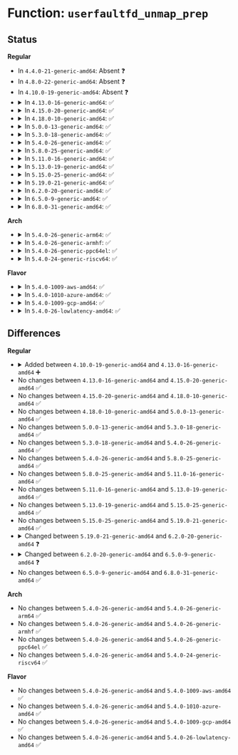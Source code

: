 # Function: <code>userfaultfd_unmap_prep</code>

## Status
<b>Regular</b>
<ul>
<li>
In <code>4.4.0-21-generic-amd64</code>: Absent ❓
</li>
<li>
In <code>4.8.0-22-generic-amd64</code>: Absent ❓
</li>
<li>
In <code>4.10.0-19-generic-amd64</code>: Absent ❓
</li>
<li>
<details>
<summary>In <code>4.13.0-16-generic-amd64</code>: ✅</summary>

```c
int userfaultfd_unmap_prep(struct vm_area_struct * vma, long unsigned int start, long unsigned int end, struct list_head * unmaps)
```

```json
{
  "name": "userfaultfd_unmap_prep",
  "collision_type": "Unique Global",
  "inline_type": "No",
  "funcs": [
    {
      "addr": 18446744071581619456,
      "name": "userfaultfd_unmap_prep",
      "external": true,
      "loc": "fs/userfaultfd.c:754",
      "file": "fs/userfaultfd.c",
      "inline": "seen, unknown",
      "caller_inline": [],
      "caller_func": [
        "mm/mmap.c:do_munmap"
      ]
    }
  ],
  "symbols": [
    {
      "addr": 18446744071581619456,
      "name": "userfaultfd_unmap_prep",
      "section": ".text",
      "bind": "STB_GLOBAL",
      "size": 258
    }
  ]
}
```
</details>
</li>
<li>
<details>
<summary>In <code>4.15.0-20-generic-amd64</code>: ✅</summary>

```c
int userfaultfd_unmap_prep(struct vm_area_struct * vma, long unsigned int start, long unsigned int end, struct list_head * unmaps)
```

```json
{
  "name": "userfaultfd_unmap_prep",
  "collision_type": "Unique Global",
  "inline_type": "No",
  "funcs": [
    {
      "addr": 18446744071581764112,
      "name": "userfaultfd_unmap_prep",
      "external": true,
      "loc": "fs/userfaultfd.c:798",
      "file": "fs/userfaultfd.c",
      "inline": "seen, unknown",
      "caller_inline": [],
      "caller_func": [
        "mm/mmap.c:do_munmap"
      ]
    }
  ],
  "symbols": [
    {
      "addr": 18446744071581764112,
      "name": "userfaultfd_unmap_prep",
      "section": ".text",
      "bind": "STB_GLOBAL",
      "size": 258
    }
  ]
}
```
</details>
</li>
<li>
<details>
<summary>In <code>4.18.0-10-generic-amd64</code>: ✅</summary>

```c
int userfaultfd_unmap_prep(struct vm_area_struct * vma, long unsigned int start, long unsigned int end, struct list_head * unmaps)
```

```json
{
  "name": "userfaultfd_unmap_prep",
  "collision_type": "Unique Global",
  "inline_type": "No",
  "funcs": [
    {
      "addr": 18446744071581932832,
      "name": "userfaultfd_unmap_prep",
      "external": true,
      "loc": "fs/userfaultfd.c:812",
      "file": "fs/userfaultfd.c",
      "inline": "seen, unknown",
      "caller_inline": [],
      "caller_func": [
        "mm/mmap.c:do_munmap"
      ]
    }
  ],
  "symbols": [
    {
      "addr": 18446744071581932832,
      "name": "userfaultfd_unmap_prep",
      "section": ".text",
      "bind": "STB_GLOBAL",
      "size": 275
    }
  ]
}
```
</details>
</li>
<li>
<details>
<summary>In <code>5.0.0-13-generic-amd64</code>: ✅</summary>

```c
int userfaultfd_unmap_prep(struct vm_area_struct * vma, long unsigned int start, long unsigned int end, struct list_head * unmaps)
```

```json
{
  "name": "userfaultfd_unmap_prep",
  "collision_type": "Unique Global",
  "inline_type": "No",
  "funcs": [
    {
      "addr": 18446744071582017248,
      "name": "userfaultfd_unmap_prep",
      "external": true,
      "loc": "fs/userfaultfd.c:817",
      "file": "fs/userfaultfd.c",
      "inline": "seen, unknown",
      "caller_inline": [],
      "caller_func": [
        "mm/mmap.c:__do_munmap"
      ]
    }
  ],
  "symbols": [
    {
      "addr": 18446744071582017248,
      "name": "userfaultfd_unmap_prep",
      "section": ".text",
      "bind": "STB_GLOBAL",
      "size": 275
    }
  ]
}
```
</details>
</li>
<li>
<details>
<summary>In <code>5.3.0-18-generic-amd64</code>: ✅</summary>

```c
int userfaultfd_unmap_prep(struct vm_area_struct * vma, long unsigned int start, long unsigned int end, struct list_head * unmaps)
```

```json
{
  "name": "userfaultfd_unmap_prep",
  "collision_type": "Unique Global",
  "inline_type": "No",
  "funcs": [
    {
      "addr": 18446744071582153872,
      "name": "userfaultfd_unmap_prep",
      "external": true,
      "loc": "fs/userfaultfd.c:829",
      "file": "fs/userfaultfd.c",
      "inline": "seen, unknown",
      "caller_inline": [],
      "caller_func": [
        "mm/mmap.c:__do_munmap"
      ]
    }
  ],
  "symbols": [
    {
      "addr": 18446744071582153872,
      "name": "userfaultfd_unmap_prep",
      "section": ".text",
      "bind": "STB_GLOBAL",
      "size": 267
    }
  ]
}
```
</details>
</li>
<li>
<details>
<summary>In <code>5.4.0-26-generic-amd64</code>: ✅</summary>

```c
int userfaultfd_unmap_prep(struct vm_area_struct * vma, long unsigned int start, long unsigned int end, struct list_head * unmaps)
```

```json
{
  "name": "userfaultfd_unmap_prep",
  "collision_type": "Unique Global",
  "inline_type": "No",
  "funcs": [
    {
      "addr": 18446744071582231152,
      "name": "userfaultfd_unmap_prep",
      "external": true,
      "loc": "fs/userfaultfd.c:829",
      "file": "fs/userfaultfd.c",
      "inline": "seen, unknown",
      "caller_inline": [],
      "caller_func": [
        "mm/mmap.c:__do_munmap"
      ]
    }
  ],
  "symbols": [
    {
      "addr": 18446744071582231152,
      "name": "userfaultfd_unmap_prep",
      "section": ".text",
      "bind": "STB_GLOBAL",
      "size": 267
    }
  ]
}
```
</details>
</li>
<li>
<details>
<summary>In <code>5.8.0-25-generic-amd64</code>: ✅</summary>

```c
int userfaultfd_unmap_prep(struct vm_area_struct * vma, long unsigned int start, long unsigned int end, struct list_head * unmaps)
```

```json
{
  "name": "userfaultfd_unmap_prep",
  "collision_type": "Unique Global",
  "inline_type": "No",
  "funcs": [
    {
      "addr": 18446744071582468944,
      "name": "userfaultfd_unmap_prep",
      "external": true,
      "loc": "fs/userfaultfd.c:828",
      "file": "fs/userfaultfd.c",
      "inline": "seen, unknown",
      "caller_inline": [],
      "caller_func": [
        "mm/mmap.c:__do_munmap"
      ]
    }
  ],
  "symbols": [
    {
      "addr": 18446744071582468944,
      "name": "userfaultfd_unmap_prep",
      "section": ".text",
      "bind": "STB_GLOBAL",
      "size": 297
    }
  ]
}
```
</details>
</li>
<li>
<details>
<summary>In <code>5.11.0-16-generic-amd64</code>: ✅</summary>

```c
int userfaultfd_unmap_prep(struct vm_area_struct * vma, long unsigned int start, long unsigned int end, struct list_head * unmaps)
```

```json
{
  "name": "userfaultfd_unmap_prep",
  "collision_type": "Unique Global",
  "inline_type": "No",
  "funcs": [
    {
      "addr": 18446744071582525984,
      "name": "userfaultfd_unmap_prep",
      "external": true,
      "loc": "fs/userfaultfd.c:796",
      "file": "fs/userfaultfd.c",
      "inline": "seen, unknown",
      "caller_inline": [],
      "caller_func": [
        "mm/mmap.c:__do_munmap"
      ]
    }
  ],
  "symbols": [
    {
      "addr": 18446744071582525984,
      "name": "userfaultfd_unmap_prep",
      "section": ".text",
      "bind": "STB_GLOBAL",
      "size": 297
    }
  ]
}
```
</details>
</li>
<li>
<details>
<summary>In <code>5.13.0-19-generic-amd64</code>: ✅</summary>

```c
int userfaultfd_unmap_prep(struct vm_area_struct * vma, long unsigned int start, long unsigned int end, struct list_head * unmaps)
```

```json
{
  "name": "userfaultfd_unmap_prep",
  "collision_type": "Unique Global",
  "inline_type": "No",
  "funcs": [
    {
      "addr": 18446744071582554768,
      "name": "userfaultfd_unmap_prep",
      "external": true,
      "loc": "fs/userfaultfd.c:796",
      "file": "fs/userfaultfd.c",
      "inline": "seen, unknown",
      "caller_inline": [],
      "caller_func": [
        "mm/mmap.c:__do_munmap"
      ]
    }
  ],
  "symbols": [
    {
      "addr": 18446744071582554768,
      "name": "userfaultfd_unmap_prep",
      "section": ".text",
      "bind": "STB_GLOBAL",
      "size": 297
    }
  ]
}
```
</details>
</li>
<li>
<details>
<summary>In <code>5.15.0-25-generic-amd64</code>: ✅</summary>

```c
int userfaultfd_unmap_prep(struct vm_area_struct * vma, long unsigned int start, long unsigned int end, struct list_head * unmaps)
```

```json
{
  "name": "userfaultfd_unmap_prep",
  "collision_type": "Unique Global",
  "inline_type": "No",
  "funcs": [
    {
      "addr": 18446744071582870896,
      "name": "userfaultfd_unmap_prep",
      "external": true,
      "loc": "fs/userfaultfd.c:797",
      "file": "fs/userfaultfd.c",
      "inline": "seen, unknown",
      "caller_inline": [],
      "caller_func": [
        "mm/mmap.c:__do_munmap"
      ]
    }
  ],
  "symbols": [
    {
      "addr": 18446744071582870896,
      "name": "userfaultfd_unmap_prep",
      "section": ".text",
      "bind": "STB_GLOBAL",
      "size": 297
    }
  ]
}
```
</details>
</li>
<li>
<details>
<summary>In <code>5.19.0-21-generic-amd64</code>: ✅</summary>

```c
int userfaultfd_unmap_prep(struct vm_area_struct * vma, long unsigned int start, long unsigned int end, struct list_head * unmaps)
```

```json
{
  "name": "userfaultfd_unmap_prep",
  "collision_type": "Unique Global",
  "inline_type": "No",
  "funcs": [
    {
      "addr": 18446744071583434464,
      "name": "userfaultfd_unmap_prep",
      "external": true,
      "loc": "fs/userfaultfd.c:806",
      "file": "fs/userfaultfd.c",
      "inline": "seen, unknown",
      "caller_inline": [],
      "caller_func": [
        "mm/mmap.c:__do_munmap",
        "mm/mmap.c:__do_munmap"
      ]
    }
  ],
  "symbols": [
    {
      "addr": 18446744071583434464,
      "name": "userfaultfd_unmap_prep",
      "section": ".text",
      "bind": "STB_GLOBAL",
      "size": 328
    }
  ]
}
```
</details>
</li>
<li>
<details>
<summary>In <code>6.2.0-20-generic-amd64</code>: ✅</summary>

```c
int userfaultfd_unmap_prep(struct mm_struct * mm, long unsigned int start, long unsigned int end, struct list_head * unmaps)
```

```json
{
  "name": "userfaultfd_unmap_prep",
  "collision_type": "Unique Global",
  "inline_type": "No",
  "funcs": [
    {
      "addr": 18446744071584024000,
      "name": "userfaultfd_unmap_prep",
      "external": true,
      "loc": "fs/userfaultfd.c:820",
      "file": "fs/userfaultfd.c",
      "inline": "seen, unknown",
      "caller_inline": [],
      "caller_func": [
        "mm/mmap.c:do_mas_align_munmap"
      ]
    }
  ],
  "symbols": [
    {
      "addr": 18446744071584024000,
      "name": "userfaultfd_unmap_prep",
      "section": ".text",
      "bind": "STB_GLOBAL",
      "size": 373
    }
  ]
}
```
</details>
</li>
<li>
<details>
<summary>In <code>6.5.0-9-generic-amd64</code>: ✅</summary>

```c
int userfaultfd_unmap_prep(struct vm_area_struct * vma, long unsigned int start, long unsigned int end, struct list_head * unmaps)
```

```json
{
  "name": "userfaultfd_unmap_prep",
  "collision_type": "Unique Global",
  "inline_type": "No",
  "funcs": [
    {
      "addr": 18446744071584248848,
      "name": "userfaultfd_unmap_prep",
      "external": true,
      "loc": "fs/userfaultfd.c:855",
      "file": "fs/userfaultfd.c",
      "inline": "seen, unknown",
      "caller_inline": [],
      "caller_func": [
        "mm/mmap.c:do_vmi_align_munmap"
      ]
    }
  ],
  "symbols": [
    {
      "addr": 18446744071584248848,
      "name": "userfaultfd_unmap_prep",
      "section": ".text",
      "bind": "STB_GLOBAL",
      "size": 266
    }
  ]
}
```
</details>
</li>
<li>
<details>
<summary>In <code>6.8.0-31-generic-amd64</code>: ✅</summary>

```c
int userfaultfd_unmap_prep(struct vm_area_struct * vma, long unsigned int start, long unsigned int end, struct list_head * unmaps)
```

```json
{
  "name": "userfaultfd_unmap_prep",
  "collision_type": "Unique Global",
  "inline_type": "No",
  "funcs": [
    {
      "addr": 18446744071584465376,
      "name": "userfaultfd_unmap_prep",
      "external": true,
      "loc": "fs/userfaultfd.c:852",
      "file": "fs/userfaultfd.c",
      "inline": "seen, unknown",
      "caller_inline": [],
      "caller_func": [
        "mm/mmap.c:do_vmi_align_munmap"
      ]
    }
  ],
  "symbols": [
    {
      "addr": 18446744071584465376,
      "name": "userfaultfd_unmap_prep",
      "section": ".text",
      "bind": "STB_GLOBAL",
      "size": 313
    }
  ]
}
```
</details>
</li>
</ul>
<b>Arch</b>
<ul>
<li>
<details>
<summary>In <code>5.4.0-26-generic-arm64</code>: ✅</summary>

```c
int userfaultfd_unmap_prep(struct vm_area_struct * vma, long unsigned int start, long unsigned int end, struct list_head * unmaps)
```

```json
{
  "name": "userfaultfd_unmap_prep",
  "collision_type": "Unique Global",
  "inline_type": "No",
  "funcs": [
    {
      "addr": 18446603336493800240,
      "name": "userfaultfd_unmap_prep",
      "external": true,
      "loc": "fs/userfaultfd.c:829",
      "file": "fs/userfaultfd.c",
      "inline": "seen, unknown",
      "caller_inline": [],
      "caller_func": [
        "mm/mmap.c:__do_munmap"
      ]
    }
  ],
  "symbols": [
    {
      "addr": 18446603336493800240,
      "name": "userfaultfd_unmap_prep",
      "section": ".text",
      "bind": "STB_GLOBAL",
      "size": 300
    }
  ]
}
```
</details>
</li>
<li>
<details>
<summary>In <code>5.4.0-26-generic-armhf</code>: ✅</summary>

```c
int userfaultfd_unmap_prep(struct vm_area_struct * vma, long unsigned int start, long unsigned int end, struct list_head * unmaps)
```

```json
{
  "name": "userfaultfd_unmap_prep",
  "collision_type": "Unique Global",
  "inline_type": "No",
  "funcs": [
    {
      "addr": 3227310640,
      "name": "userfaultfd_unmap_prep",
      "external": true,
      "loc": "fs/userfaultfd.c:829",
      "file": "fs/userfaultfd.c",
      "inline": "seen, unknown",
      "caller_inline": [],
      "caller_func": [
        "mm/mmap.c:__do_munmap"
      ]
    }
  ],
  "symbols": [
    {
      "addr": 3227310640,
      "name": "userfaultfd_unmap_prep",
      "section": ".text",
      "bind": "STB_GLOBAL",
      "size": 284
    }
  ]
}
```
</details>
</li>
<li>
<details>
<summary>In <code>5.4.0-26-generic-ppc64el</code>: ✅</summary>

```c
int userfaultfd_unmap_prep(struct vm_area_struct * vma, long unsigned int start, long unsigned int end, struct list_head * unmaps)
```

```json
{
  "name": "userfaultfd_unmap_prep",
  "collision_type": "Unique Global",
  "inline_type": "No",
  "funcs": [
    {
      "addr": 13835058055287415504,
      "name": "userfaultfd_unmap_prep",
      "external": true,
      "loc": "fs/userfaultfd.c:829",
      "file": "fs/userfaultfd.c",
      "inline": "seen, unknown",
      "caller_inline": [],
      "caller_func": [
        "mm/mmap.c:__do_munmap"
      ]
    }
  ],
  "symbols": [
    {
      "addr": 13835058055287415504,
      "name": "userfaultfd_unmap_prep",
      "section": ".text",
      "bind": "STB_GLOBAL",
      "size": 432
    }
  ]
}
```
</details>
</li>
<li>
<details>
<summary>In <code>5.4.0-24-generic-riscv64</code>: ✅</summary>

```c
int userfaultfd_unmap_prep(struct vm_area_struct * vma, long unsigned int start, long unsigned int end, struct list_head * unmaps)
```

```json
{
  "name": "userfaultfd_unmap_prep",
  "collision_type": "Unique Global",
  "inline_type": "No",
  "funcs": [
    {
      "addr": 18446743936273386836,
      "name": "userfaultfd_unmap_prep",
      "external": true,
      "loc": "fs/userfaultfd.c:829",
      "file": "fs/userfaultfd.c",
      "inline": "seen, unknown",
      "caller_inline": [],
      "caller_func": [
        "mm/mmap.c:__do_munmap"
      ]
    }
  ],
  "symbols": [
    {
      "addr": 18446743936273386836,
      "name": "userfaultfd_unmap_prep",
      "section": ".text",
      "bind": "STB_GLOBAL",
      "size": 246
    }
  ]
}
```
</details>
</li>
</ul>
<b>Flavor</b>
<ul>
<li>
<details>
<summary>In <code>5.4.0-1009-aws-amd64</code>: ✅</summary>

```c
int userfaultfd_unmap_prep(struct vm_area_struct * vma, long unsigned int start, long unsigned int end, struct list_head * unmaps)
```

```json
{
  "name": "userfaultfd_unmap_prep",
  "collision_type": "Unique Global",
  "inline_type": "No",
  "funcs": [
    {
      "addr": 18446744071582199888,
      "name": "userfaultfd_unmap_prep",
      "external": true,
      "loc": "fs/userfaultfd.c:829",
      "file": "fs/userfaultfd.c",
      "inline": "seen, unknown",
      "caller_inline": [],
      "caller_func": [
        "mm/mmap.c:__do_munmap"
      ]
    }
  ],
  "symbols": [
    {
      "addr": 18446744071582199888,
      "name": "userfaultfd_unmap_prep",
      "section": ".text",
      "bind": "STB_GLOBAL",
      "size": 267
    }
  ]
}
```
</details>
</li>
<li>
<details>
<summary>In <code>5.4.0-1010-azure-amd64</code>: ✅</summary>

```c
int userfaultfd_unmap_prep(struct vm_area_struct * vma, long unsigned int start, long unsigned int end, struct list_head * unmaps)
```

```json
{
  "name": "userfaultfd_unmap_prep",
  "collision_type": "Unique Global",
  "inline_type": "No",
  "funcs": [
    {
      "addr": 18446744071582137248,
      "name": "userfaultfd_unmap_prep",
      "external": true,
      "loc": "fs/userfaultfd.c:829",
      "file": "fs/userfaultfd.c",
      "inline": "seen, unknown",
      "caller_inline": [],
      "caller_func": [
        "mm/mmap.c:__do_munmap"
      ]
    }
  ],
  "symbols": [
    {
      "addr": 18446744071582137248,
      "name": "userfaultfd_unmap_prep",
      "section": ".text",
      "bind": "STB_GLOBAL",
      "size": 267
    }
  ]
}
```
</details>
</li>
<li>
<details>
<summary>In <code>5.4.0-1009-gcp-amd64</code>: ✅</summary>

```c
int userfaultfd_unmap_prep(struct vm_area_struct * vma, long unsigned int start, long unsigned int end, struct list_head * unmaps)
```

```json
{
  "name": "userfaultfd_unmap_prep",
  "collision_type": "Unique Global",
  "inline_type": "No",
  "funcs": [
    {
      "addr": 18446744071582190368,
      "name": "userfaultfd_unmap_prep",
      "external": true,
      "loc": "fs/userfaultfd.c:829",
      "file": "fs/userfaultfd.c",
      "inline": "seen, unknown",
      "caller_inline": [],
      "caller_func": [
        "mm/mmap.c:__do_munmap"
      ]
    }
  ],
  "symbols": [
    {
      "addr": 18446744071582190368,
      "name": "userfaultfd_unmap_prep",
      "section": ".text",
      "bind": "STB_GLOBAL",
      "size": 267
    }
  ]
}
```
</details>
</li>
<li>
<details>
<summary>In <code>5.4.0-26-lowlatency-amd64</code>: ✅</summary>

```c
int userfaultfd_unmap_prep(struct vm_area_struct * vma, long unsigned int start, long unsigned int end, struct list_head * unmaps)
```

```json
{
  "name": "userfaultfd_unmap_prep",
  "collision_type": "Unique Global",
  "inline_type": "No",
  "funcs": [
    {
      "addr": 18446744071582266480,
      "name": "userfaultfd_unmap_prep",
      "external": true,
      "loc": "fs/userfaultfd.c:829",
      "file": "fs/userfaultfd.c",
      "inline": "seen, unknown",
      "caller_inline": [],
      "caller_func": [
        "mm/mmap.c:__do_munmap"
      ]
    }
  ],
  "symbols": [
    {
      "addr": 18446744071582266480,
      "name": "userfaultfd_unmap_prep",
      "section": ".text",
      "bind": "STB_GLOBAL",
      "size": 267
    }
  ]
}
```
</details>
</li>
</ul>

## Differences
<b>Regular</b>
<ul>
<li>
<details>
<summary>Added between <code>4.10.0-19-generic-amd64</code> and <code>4.13.0-16-generic-amd64</code> ➕</summary>

```c
int userfaultfd_unmap_prep(struct vm_area_struct * vma, long unsigned int start, long unsigned int end, struct list_head * unmaps)
```
</details>
</li>
<li>
No changes between <code>4.13.0-16-generic-amd64</code> and <code>4.15.0-20-generic-amd64</code> ✅
</li>
<li>
No changes between <code>4.15.0-20-generic-amd64</code> and <code>4.18.0-10-generic-amd64</code> ✅
</li>
<li>
No changes between <code>4.18.0-10-generic-amd64</code> and <code>5.0.0-13-generic-amd64</code> ✅
</li>
<li>
No changes between <code>5.0.0-13-generic-amd64</code> and <code>5.3.0-18-generic-amd64</code> ✅
</li>
<li>
No changes between <code>5.3.0-18-generic-amd64</code> and <code>5.4.0-26-generic-amd64</code> ✅
</li>
<li>
No changes between <code>5.4.0-26-generic-amd64</code> and <code>5.8.0-25-generic-amd64</code> ✅
</li>
<li>
No changes between <code>5.8.0-25-generic-amd64</code> and <code>5.11.0-16-generic-amd64</code> ✅
</li>
<li>
No changes between <code>5.11.0-16-generic-amd64</code> and <code>5.13.0-19-generic-amd64</code> ✅
</li>
<li>
No changes between <code>5.13.0-19-generic-amd64</code> and <code>5.15.0-25-generic-amd64</code> ✅
</li>
<li>
No changes between <code>5.15.0-25-generic-amd64</code> and <code>5.19.0-21-generic-amd64</code> ✅
</li>
<li>
<details>
<summary>Changed between <code>5.19.0-21-generic-amd64</code> and <code>6.2.0-20-generic-amd64</code> ❓</summary>
<ul>
<li>
<b>Param added. </b>
<code>struct mm_struct * mm</code>
</li>
<li>
<b>Param removed. </b>
<code>struct vm_area_struct * vma</code>
</li>
</ul>
</details>
</li>
<li>
<details>
<summary>Changed between <code>6.2.0-20-generic-amd64</code> and <code>6.5.0-9-generic-amd64</code> ❓</summary>
<ul>
<li>
<b>Param added. </b>
<code>struct vm_area_struct * vma</code>
</li>
<li>
<b>Param removed. </b>
<code>struct mm_struct * mm</code>
</li>
</ul>
</details>
</li>
<li>
No changes between <code>6.5.0-9-generic-amd64</code> and <code>6.8.0-31-generic-amd64</code> ✅
</li>
</ul>
<b>Arch</b>
<ul>
<li>
No changes between <code>5.4.0-26-generic-amd64</code> and <code>5.4.0-26-generic-arm64</code> ✅
</li>
<li>
No changes between <code>5.4.0-26-generic-amd64</code> and <code>5.4.0-26-generic-armhf</code> ✅
</li>
<li>
No changes between <code>5.4.0-26-generic-amd64</code> and <code>5.4.0-26-generic-ppc64el</code> ✅
</li>
<li>
No changes between <code>5.4.0-26-generic-amd64</code> and <code>5.4.0-24-generic-riscv64</code> ✅
</li>
</ul>
<b>Flavor</b>
<ul>
<li>
No changes between <code>5.4.0-26-generic-amd64</code> and <code>5.4.0-1009-aws-amd64</code> ✅
</li>
<li>
No changes between <code>5.4.0-26-generic-amd64</code> and <code>5.4.0-1010-azure-amd64</code> ✅
</li>
<li>
No changes between <code>5.4.0-26-generic-amd64</code> and <code>5.4.0-1009-gcp-amd64</code> ✅
</li>
<li>
No changes between <code>5.4.0-26-generic-amd64</code> and <code>5.4.0-26-lowlatency-amd64</code> ✅
</li>
</ul>
